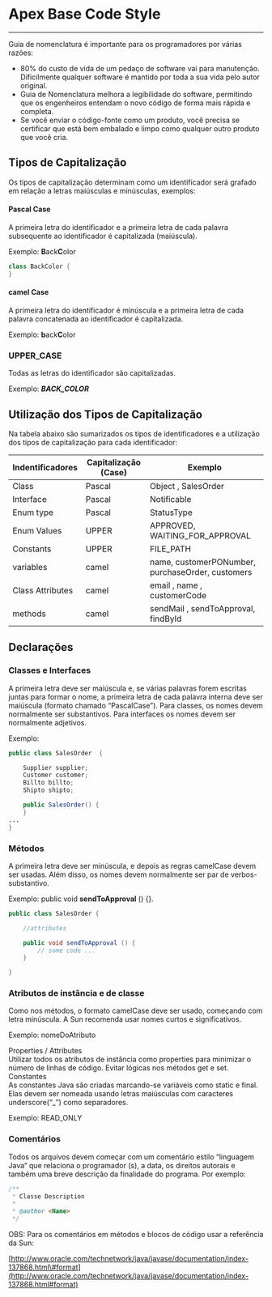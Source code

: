 # Apex Base Code Style

---

Guia de nomenclatura é  importante para os programadores por várias razões:

* 80% do custo de vida de um pedaço de software vai para manutenção.
  Dificilmente qualquer software é mantido por toda a sua vida pelo autor original.
* Guia de Nomenclatura melhora a legibilidade do software, permitindo que os engenheiros entendam o novo código de forma mais rápida e completa.
* Se você enviar o código-fonte como um produto, você precisa se certificar que está bem embalado e limpo como qualquer outro produto que você cria.

## Tipos de Capitalização

Os tipos de capitalização determinam como um identificador será grafado em relação a letras maiúsculas e minúsculas, exemplos:

#### Pascal Case

A primeira letra do identificador e a primeira letra de cada palavra subsequente ao identificador é capitalizada \(maiúscula\).

Exemplo: **B**ack**C**olor

```java
class BackColor {
}
```

#### camel Case

A primeira letra do identificador é minúscula e a primeira letra de cada palavra concatenada ao identificador é capitalizada.

Exemplo: **b**ack**C**olor

### UPPER\_CASE

Todas as letras do identificador são capitalizadas.

Exemplo: _**BACK\_COLOR**_

## Utilização dos Tipos de Capitalização

Na tabela abaixo são sumarizados os tipos de identificadores e a utilização dos tipos de  capitalização para cada identificador:

| Indentificadores | Capitalização \(Case\) | Exemplo |
| --- | --- | --- |
| Class | Pascal | Object , SalesOrder |
| Interface | Pascal | Notificable |
| Enum type | Pascal | StatusType |
| Enum Values | UPPER | APPROVED, WAITING\_FOR\_APPROVAL |
| Constants | UPPER | FILE\_PATH |
| variables | camel | name, customerPONumber, purchaseOrder, customers |
| Class Attributes | camel | email , name , customerCode |
| methods | camel | sendMail , sendToApproval, findById |

## Declarações

### Classes e Interfaces

A primeira letra deve ser maiúscula e, se várias palavras forem escritas juntas para formar o nome, a primeira letra de cada palavra interna deve ser maiúscula \(formato chamado “PascalCase”\). Para classes, os nomes devem normalmente ser substantivos. Para interfaces os nomes devem ser normalmente adjetivos.

Exemplo:

```java
public class SalesOrder  {

    Supplier supplier;
    Customer customer;
    Billto billto;
    Shipto shipto;

    public SalesOrder() {
    }
...
}
```

### Métodos

A primeira letra deve ser minúscula, e depois as regras camelCase devem ser usadas. Além disso, os nomes devem normalmente ser par de verbos-substantivo.

Exemplo: public void  **sendToApproval** \(\) {}.

```java
public class SalesOrder {

    //attributes

    public void sendToApproval () {
        // some code ...
    }

}
```

### Atributos de instância e de classe

Como nos métodos, o formato camelCase deve ser usado, começando com letra minúscula. A Sun recomenda usar nomes curtos e significativos.

Exemplo: nomeDoAtributo

Properties / Attributes  
    Utilizar todos os atributos de instância como properties para minimizar o número de linhas de código. Evitar lógicas nos métodos get e set.  
Constantes  
As constantes Java são criadas marcando-se variáveis como static e final. Elas devem ser nomeada usando letras maiúsculas com caracteres underscore\(“\_”\) como separadores.

Exemplo: READ\_ONLY

### Comentários

Todos os arquivos devem começar com um comentário estilo “linguagem Java“ que relaciona o programador \(s\), a data, os direitos autorais e também uma breve descrição da finalidade do programa. Por exemplo:

```java
/**
 * Classe Description
 *
 * @author <Name>
 */
```

OBS: Para os comentários em métodos e blocos de código usar a referência da Sun:

[http://www.oracle.com/technetwork/java/javase/documentation/index-137868.html\#format](http://www.oracle.com/technetwork/java/javase/documentation/index-137868.html#format)

